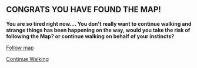 ## CONGRATS YOU HAVE FOUND THE MAP!
**You are so tired right now.... You don't really want to continue walking and strange things has been happening on the way, would you take the risk of following the Map? or continue walking on behalf of your instincts?**


[Follow map](../go-parade.md)

[Continue Walking](../continue-walk.md)